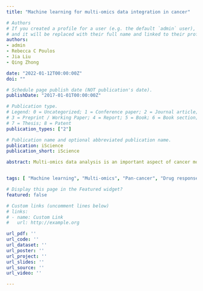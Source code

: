 ```yaml
---
title: "Machine learning for multi-omics data integration in cancer"

# Authors
# If you created a profile for a user (e.g. the default `admin` user), write the username (folder name) here 
# and it will be replaced with their full name and linked to their profile.
authors:
- admin 
- Rebecca C Poulos
- Jia Liu
- Qing Zhong

date: "2022-01-12T00:00:00Z"
doi: ""

# Schedule page publish date (NOT publication's date).
publishDate: "2017-01-01T00:00:00Z"

# Publication type.
# Legend: 0 = Uncategorized; 1 = Conference paper; 2 = Journal article;
# 3 = Preprint / Working Paper; 4 = Report; 5 = Book; 6 = Book section;
# 7 = Thesis; 8 = Patent
publication_types: ["2"]

# Publication name and optional abbreviated publication name.
publication: iScience
publication_short: iScience

abstract: Multi-omics data analysis is an important aspect of cancer molecular biology studies and has led to ground-breaking discoveries. Many efforts have been made to develop machine learning methods that automatically integrate omics data. Here, we review machine learning tools categorised as either general-purpose or task-specific, covering both supervised and unsupervised learning for integrative analysis of multi-omics data. We benchmark the performance of five machine learning approaches using data from the Cancer Cell Line Encyclopedia, reporting prediction accuracy on cancer type prediction and mean absolute error on drug response prediction, and evaluating runtime efficiency. This review provides recommendations to researchers regarding suitable machine learning method selection for their specific applications. It should also promote the development of novel machine learning methodologies for data integration, which will be essential for drug discovery, clinical trial design and personalised treatments.


tags: [ "Machine learning", "Multi-omics", "Pan-cancer", "Drug response"]

# Display this page in the Featured widget?
featured: false

# Custom links (uncomment lines below)
# links:
# - name: Custom Link
#   url: http://example.org

url_pdf: ''
url_code: ''
url_dataset: ''
url_poster: ''
url_project: ''
url_slides: ''
url_source: ''
url_video: ''

---
```


